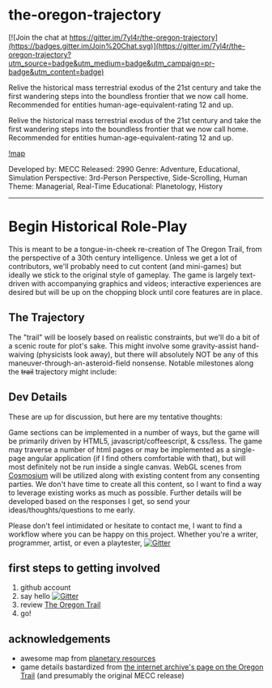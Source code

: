 # the-oregon-trajectory #

[![Join the chat at https://gitter.im/7yl4r/the-oregon-trajectory](https://badges.gitter.im/Join%20Chat.svg)](https://gitter.im/7yl4r/the-oregon-trajectory?utm_source=badge&utm_medium=badge&utm_campaign=pr-badge&utm_content=badge)

Relive the historical mass terrestrial exodus of the 21st century and take the first wandering steps into the boundless frontier that we now call home. Recommended for entities human-age-equivalent-rating 12 and up.

Relive the historical mass terrestrial exodus of the 21st century and take the first wandering steps into the boundless frontier that we now call home. Recommended for entities human-age-equivalent-rating 12 and up.

[!map](http://pri.wpengine.netdna-cdn.com/wp-content/themes/planetary-resources/assets/img/map/target-1-on.png)

Developed by: MECC
Released: 2990
Genre: Adventure, Educational, Simulation
Perspective: 3rd-Person Perspective, Side-Scrolling, Human
Theme: Managerial, Real-Time
Educational: Planetology, History

-------------------------------------------------------------------------------------------------

# Begin Historical Role-Play #
This is meant to be a tongue-in-cheek re-creation of The Oregon Trail, from the perspective of a 30th century intelligence. Unless we get a lot of contributors, we'll probably need to cut content (and mini-games) but ideally we stick to the original style of gameplay. The game is largely text-driven with accompanying graphics and videos; interactive experiences are desired but will be up on the chopping block until core features are in place. 

## The Trajectory ##
The "trail" will be loosely based on realistic constraints, but we'll do a bit of a scenic route for plot's sake. This might involve some gravity-assist hand-waiving (physicists look away), but there will absolutely NOT be any of this maneuver-through-an-asteroid-field nonsense. Notable milestones along the ~~trail~~ trajectory might include:
 

## Dev Details ##
These are up for discussion, but here are my tentative thoughts:

Game sections can be implemented in a number of ways, but the game will be primarily driven by HTML5, javascript/coffeescript, & css/less. The game may traverse a number of html pages or may be implemented as a single-page angular application (if I find others comfortable with that), but will most definitely not be run inside a single canvas. WebGL scenes from [Cosmosium](https://github.com/rSimulate/Cosmosium) will be utilized along with existing content from any consenting parties. We don't have time to create all this content, so I want to find a way to leverage existing works as much as possible. Further details will be developed based on the responses I get, so send your ideas/thoughts/questions to me early. 

Please don't feel intimidated or hesitate to contact me, I want to find a workflow where you can be happy on this project. Whether you're a writer, programmer, artist, or even a playtester, [![Gitter](https://badges.gitter.im/Join%20Chat.svg)](https://gitter.im/7yl4r/the-oregon-trajectory?utm_source=badge&utm_medium=badge&utm_campaign=pr-badge)

## first steps to getting involved ##

1. github account
2. say hello [![Gitter](https://badges.gitter.im/Join%20Chat.svg)](https://gitter.im/7yl4r/the-oregon-trajectory?utm_source=badge&utm_medium=badge&utm_campaign=pr-badge)
3. review [The Oregon Trail](https://archive.org/details/msdos_Oregon_Trail_The_1990)
4. go!

## acknowledgements ##

* awesome map from [planetary resources](http://www.planetaryresources.com/asteriods/#asteroids-map)
* game details bastardized from [the internet archive's page on the Oregon Trail](https://archive.org/details/msdos_Oregon_Trail_The_1990) (and presumably the original MECC release)
